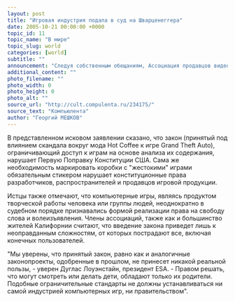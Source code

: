 ```yaml
---
layout: post
title: "Игровая индустрия подала в суд на Шварценеггера"
date: 2005-10-21 00:00:00 +0000
topic_id: 11
topic_name: "В мире"
topic_slug: world
categories: [world]
subtitle: ""
announcement: "Следуя собственным обещаниям, Ассоциация продавцов видеопродукции (Video Software Dealers Association - VSDA) и Ассоциация компаний, работающих в сфере электронных развлечений (Entertainment Software Association - ESA) подали совместный иск против губернатора штата Калифорния Арнольда Шварценеггера и еще нескольких местных чиновников с требованием отмены закона, запрещающего продажу \"жестоких\" игр лицам, не достигшим 18 лет."
additional_content: ""
photo_filename: ""
photo_width: 0
photo_height: 0
photo_alt: ""
source_url: "http://cult.compulenta.ru/234175/"
source_text: "Компьюлента"
author: "Георгий МЕШКОВ"
---
```

В представленном исковом заявлении сказано, что закон (принятый под влиянием скандала вокруг мода Hot Coffee к игре Grand Theft Auto), ограничивающий доступ к играм на основе анализа их содержания, нарушает Первую Поправку Конституции США. Сама же необходимость маркировать коробки с "жестокими" играми обязательным стикером нарушает конституционные права разработчиков, распространителей и продавцов игровой продукции.

Истцы также отмечают, что компьютерные игры, являясь продуктом творческой работы человека или группы людей, неоднократно в судебном порядке признавались формой реализации права на свободу слова и волеизъявления. Члены ассоциаций, также как и большинство жителей Калифорнии считают, что введение закона приведет лишь к неоправданным сложностям, от которых пострадают все, включая конечных пользователей.

"Мы уверены, что принятый закон, равно как и аналогичные законопроекты, одобренные в прошлом, не принесет никакой реальной пользы, - уверен Дуглас Лоуэнстайн, президент ESA. - Правом решать, что могут смотреть или делать дети, обладают только их родители. Подобные ограничительные стандарты не должны устанавливаться ни самой индустрией компьютерных игр, ни правительством".
